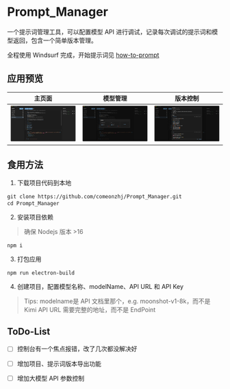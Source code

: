 # Prompt_Manager

一个提示词管理工具，可以配置模型 API 进行调试，记录每次调试的提示词和模型返回，包含一个简单版本管理。

全程使用 Windsurf 完成，开始提示词见 [how-to-prompt](how-to-prompt.md)


## 应用预览

|主页面|模型管理|版本控制|
|---|---|---|
|![主页面](img/homepage.jpg)|![模型管理](img/model.jpg)|![版本控制](img/version.jpg)|

## 食用方法

 1. 下载项目代码到本地
```
git clone https://github.com/comeonzhj/Prompt_Manager.git
cd Prompt_Manager
```

2. 安装项目依赖

> 确保 Nodejs 版本 >16

```
npm i
```

3. 打包应用

```
npm run electron-build
```

4. 创建项目，配置模型名称、modelName、API URL 和 API Key
> Tips:
>   modelname是 API 文档里那个，e.g. moonshot-v1-8k，而不是 Kimi
>   API URL 需要完整的地址，而不是 EndPoint

##  ToDo-List

- [ ] 控制台有一个焦点报错，改了几次都没解决好
- [ ] 增加项目、提示词版本导出功能
- [ ] 增加大模型 API 参数控制

